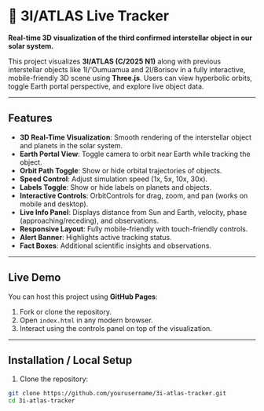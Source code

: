 # 🌌 3I/ATLAS Live Tracker

**Real-time 3D visualization of the third confirmed interstellar object in our solar system.**

This project visualizes **3I/ATLAS (C/2025 N1)** along with previous interstellar objects like 1I/'Oumuamua and 2I/Borisov in a fully interactive, mobile-friendly 3D scene using **Three.js**. Users can view hyperbolic orbits, toggle Earth portal perspective, and explore live object data.

---

## Features

- **3D Real-Time Visualization**: Smooth rendering of the interstellar object and planets in the solar system.
- **Earth Portal View**: Toggle camera to orbit near Earth while tracking the object.
- **Orbit Path Toggle**: Show or hide orbital trajectories of objects.
- **Speed Control**: Adjust simulation speed (1x, 5x, 10x, 30x).
- **Labels Toggle**: Show or hide labels on planets and objects.
- **Interactive Controls**: OrbitControls for drag, zoom, and pan (works on mobile and desktop).
- **Live Info Panel**: Displays distance from Sun and Earth, velocity, phase (approaching/receding), and observations.
- **Responsive Layout**: Fully mobile-friendly with touch-friendly controls.
- **Alert Banner**: Highlights active tracking status.
- **Fact Boxes**: Additional scientific insights and observations.

---

## Live Demo

You can host this project using **GitHub Pages**:

1. Fork or clone the repository.
2. Open `index.html` in any modern browser.
3. Interact using the controls panel on top of the visualization.

---

## Installation / Local Setup

1. Clone the repository:

```bash
git clone https://github.com/yourusername/3i-atlas-tracker.git
cd 3i-atlas-tracker
